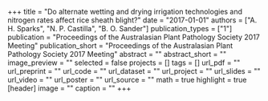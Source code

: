+++
title = "Do alternate wetting and drying irrigation technologies and nitrogen rates affect rice sheath blight?"
date = "2017-01-01"
authors = ["A. H. Sparks", "N. P. Castilla", "B. O. Sander"]
publication_types = ["1"]
publication = "Proceedings of the Australasian Plant Pathology Society 2017 Meeting"
publication_short = "Proceedings of the Australasian Plant Pathology Society 2017 Meeting"
abstract = ""
abstract_short = ""
image_preview = ""
selected = false
projects = []
tags = []
url_pdf = ""
url_preprint = ""
url_code = ""
url_dataset = ""
url_project = ""
url_slides = ""
url_video = ""
url_poster = ""
url_source = ""
math = true
highlight = true
[header]
image = ""
caption = ""
+++
